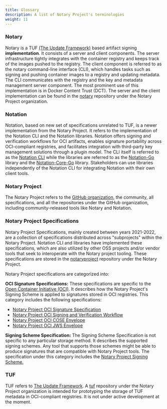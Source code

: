 ```yaml
---
title: Glossary
description: A list of Notary Project's terminologies 
weight: 11
---
```

### Notary 
Notary is a TUF [(The Update Framework)](https://theupdateframework/) based artifact signing **implementation**. It consists of a server and client components. The server infrastructure tightly integrates with the container registry and keeps track of the images pushed to the registry. The client component is referred to as the notary command-line interface (CLI), which handles tasks such as signing and pushing container images to a registry and updating metadata. The CLI communicates with the registry and the key and metadata management server component. The most prominent use of this implementation is in Docker Content Trust (DCT). The server and the client implementation can be found in the [notary](https://github.com/notaryproject/notary) repository under the Notary Project organization.
### Notation
Notation, based on new set of specifications unrelated to TUF, is a newer implementation from the Notary Project. It refers to the implementation of the Notation CLI and the Notation libraries. Notation offers signing and verification workflows for OCI artifacts, enables signature portability across OCI-compliant registries, and facilitates integration with third-party key management solutions through a plugin model. The CLI itself is referred to as the [Notation CLI](https://github.com/notaryproject/notation) while the libraries are referred to as the [Notation-Go](https://github.com/notaryproject/notation-go) library and the [Notation-Core-Go](https://github.com/notaryproject/notation-core-go) library. Stakeholders can use libraries independently of the Notation CLI for integrating Notation with their own client tools.

### Notary Project 
The Notary Project refers to the [GitHub organization](https://github.com/notaryproject), the community, all specifications, and all the repositories under the GitHub organization, including community-released tools like Notary and Notation.

### Notary Project Specifications
Notary Project Specifications, mainly created between years 2021-2022, are a collection of specifications distributed across "subprojects" within the Notary Project. Notation CLI and libraries have implemented these specifications, which  are also utilized by other OSS projects and/or vendor tools that seek to interoperate with the Notary project tooling. These specifications are stored in the [notaryproject](https://github.com/notaryproject/notaryproject) repository under the Notary Project.

Notary Project specifications are categorized into:

**OCI Signature Specifications:**
These specifications are specific to the [Open Container Initiative (OCI)](https://github.com/opencontainers). It describes how the Notary Project's Signing Scheme is applied to signatures stored in OCI registries. This category includes the following specifications:
- [Notary Project OCI Signature Specification](https://github.com/notaryproject/notaryproject/blob/main/specs/signature-specification.md)
- [Notary Project OCI Signing and Verification Workflow](https://github.com/notaryproject/notaryproject/blob/main/specs/signing-and-verification-workflow.md)
- [Notary Project OCI COSE Envelope](https://github.com/notaryproject/notaryproject/blob/main/specs/signature-envelope-cose.md)
- [Notary Project OCI JWS Envelope](https://github.com/notaryproject/notaryproject/blob/main/specs/signature-envelope-jws.md)

**Signing Scheme Specification:** The Signing Scheme Specification is not specific to any particular storage method. It describes the supported signing schemes. Any tool that supports those schemes might be able to produce signatures that are compatible with Notary Project tools. The specification under this category includes the [Notary Project Signing Scheme.](https://github.com/notaryproject/notaryproject/blob/main/specs/signing-scheme.md)
### TUF
TUF refers to [The Update Framework](https://theupdateframework.com/). A [tuf](https://github.com/notaryproject/tuf) repository under the Notary Project organization is intended for prototyping the storage of TUF metadata in OCI-compliant registries. It is not under active development at the moment.